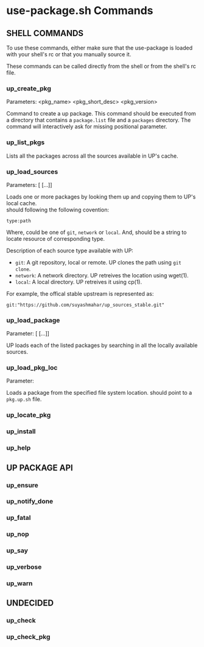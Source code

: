 use-package.sh Commands
=============================



## SHELL COMMANDS  

To use these commands, either make sure that the use-package is loaded
with your shell's rc or that you manually source it. 

These commands can be called directly from the shell or from the
shell's rc file.

### up_create_pkg
Parameters: <pkg_name> <pkg_short_desc> <pkg_version>  

Command to create a up package. This command should be executed from a
directory that contains a `package.list` file and a `packages`
directory.
The command will interactively ask for missing positional parameter.


### up_list_pkgs

Lists all the packages across all the sources available in UP's 
cache.  


### up_load_sources  
Parameters: <src> [<src> [...]]

Loads one or more packages by looking them up and copying them to UP's
local cache.  
<src> should following the following covention:  

```
type:path  
```

Where, <type> could be one of `git`, `network` or `local`. And, <path>
should be a string to locate resource of corresponding type.  

Description of each source type available with UP:  

* `git`: A git repository, local or remote. UP clones the path using
  `git clone`.  
* `network`: A network directory. UP retreives the location using
   wget(1).  
* `local`: A local directory. UP retreives it using cp(1).  

For example, the offical stable upstream is represented as:

```
git:"https://github.com/suyashmahar/up_sources_stable.git"
```

### up_load_package  
Parameter: <pkg> [<pkg> [...]]  

UP loads each of the listed packages by searching in all the locally
available sources.

### up_load_pkg_loc  

Parameter: <path>

Loads a package from the specified file system location. <path> should
point to a `pkg.up.sh` file.

### up_locate_pkg  

### up_install  

### up_help  

## UP PACKAGE API

### up_ensure

### up_notify_done

### up_fatal

### up_nop

### up_say

### up_verbose

### up_warn


## UNDECIDED

### up_check

### up_check_pkg
